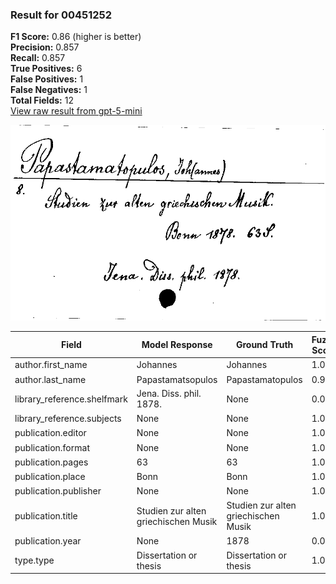 ### Result for 00451252
**F1 Score:** 0.86 (higher is better)<br>**Precision:** 0.857<br>**Recall:** 0.857<br>**True Positives:** 6<br>**False Positives:** 1<br>**False Negatives:** 1<br>**Total Fields:** 12<br>[View raw result from gpt-5-mini](https://github.com/RISE-UNIBAS/humanities_data_benchmark/blob/main/results/2025-10-01/T0166/request_T0166_00451252.json)

<img src="https://github.com/RISE-UNIBAS/humanities_data_benchmark/blob/main/benchmarks/zettelkatalog/images/00451252.jpg?raw=true" alt="00451252" width="600px">

| Field | Model Response | Ground Truth | Fuzzy Score | Match |
|-------|----------------|--------------|-------------|-------|
| author.first_name | Johannes | Johannes | 1.000 | ✅ |
| author.last_name | Papastamatsopulos | Papastamatopulos | 0.970 | ✅ |
| library_reference.shelfmark | Jena. Diss. phil. 1878. | None | 0.000 | ❌ |
| library_reference.subjects | None | None | 1.000 | ✅ |
| publication.editor | None | None | 1.000 | ✅ |
| publication.format | None | None | 1.000 | ✅ |
| publication.pages | 63 | 63 | 1.000 | ✅ |
| publication.place | Bonn | Bonn | 1.000 | ✅ |
| publication.publisher | None | None | 1.000 | ✅ |
| publication.title | Studien zur alten griechischen Musik | Studien zur alten griechischen Musik | 1.000 | ✅ |
| publication.year | None | 1878 | 0.000 | ❌ |
| type.type | Dissertation or thesis | Dissertation or thesis | 1.000 | ✅ |

